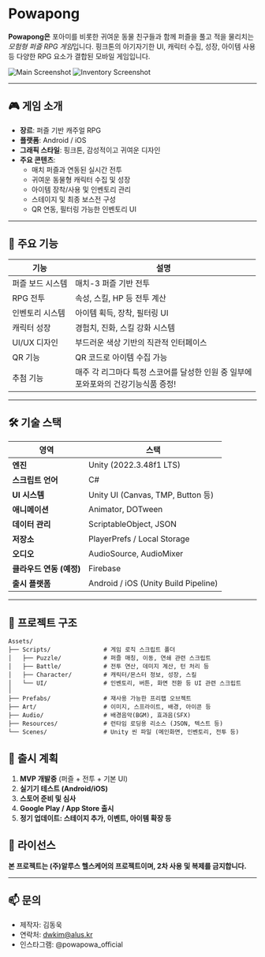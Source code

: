 # Powapong

**Powapong은** 포아미를 비롯한 귀여운 동물 친구들과 함께 퍼즐을 풀고 적을 물리치는 *모험형 퍼즐 RPG 게임*입니다.
핑크톤의 아기자기한 UI, 캐릭터 수집, 성장, 아이템 사용 등 다양한 RPG 요소가 결합된 모바일 게임입니다.

![Main Screenshot](./screenshots/main_screen.png)
![Inventory Screenshot](./screenshots/inventory_screen.png)

---

## 🎮 게임 소개

- **장르**: 퍼즐 기반 캐주얼 RPG
- **플랫폼**: Android / iOS
- **그래픽 스타일**: 핑크톤, 감성적이고 귀여운 디자인
- **주요 콘텐츠**:
  - 매치 퍼즐과 연동된 실시간 전투
  - 귀여운 동물형 캐릭터 수집 및 성장
  - 아이템 장착/사용 및 인벤토리 관리
  - 스테이지 및 최종 보스전 구성
  - QR 연동, 필터링 가능한 인벤토리 UI

---

## 🧩 주요 기능

| 기능             | 설명                                                                                    |
| ---------------- | --------------------------------------------------------------------------------------- |
| 퍼즐 보드 시스템 | 매치-3 퍼즐 기반 전투                                                                   |
| RPG 전투         | 속성, 스킬, HP 등 전투 계산                                                             |
| 인벤토리 시스템  | 아이템 획득, 장착, 필터링 UI                                                            |
| 캐릭터 성장      | 경험치, 진화, 스킬 강화 시스템                                                          |
| UI/UX 디자인     | 부드러운 색상 기반의 직관적 인터페이스                                                  |
| QR 기능          | QR 코드로 아이템 수집 가능                                                              |
| 추첨 기능        | 매주 각 리그마다 특정 스코어를 달성한 인원 중 일부에<br />포와포와의 건강기능식품 증정! |

---

## 🛠 기술 스택

| 영역                     | 스택                                 |
| ------------------------ | ------------------------------------ |
| **엔진**                 | Unity (2022.3.48f1 LTS)              |
| **스크립트 언어**        | C#                                   |
| **UI 시스템**            | Unity UI (Canvas, TMP, Button 등)    |
| **애니메이션**           | Animator, DOTween                    |
| **데이터 관리**          | ScriptableObject, JSON               |
| **저장소**               | PlayerPrefs / Local Storage          |
| **오디오**               | AudioSource, AudioMixer              |
| **클라우드 연동 (예정)** | Firebase                             |
| **출시 플랫폼**          | Android / iOS (Unity Build Pipeline) |

---

## 📁 프로젝트 구조

```plaintext
Assets/
├── Scripts/               # 게임 로직 스크립트 폴더
│   ├── Puzzle/            # 퍼즐 매칭, 이동, 연쇄 관련 스크립트
│   ├── Battle/            # 전투 연산, 데미지 계산, 턴 처리 등
│   ├── Character/         # 캐릭터/몬스터 정보, 성장, 스킬
│   └── UI/                # 인벤토리, 버튼, 화면 전환 등 UI 관련 스크립트
│
├── Prefabs/               # 재사용 가능한 프리팹 오브젝트
├── Art/                   # 이미지, 스프라이트, 배경, 아이콘 등
├── Audio/                 # 배경음악(BGM), 효과음(SFX)
├── Resources/             # 런타임 로딩용 리소스 (JSON, 텍스트 등)
└── Scenes/                # Unity 씬 파일 (메인화면, 인벤토리, 전투 등)
```

## 🚀 출시 계획

1. **MVP 개발중** (퍼즐 + 전투 + 기본 UI)
2. **실기기 테스트 (Android/iOS)**
3. **스토어 준비 및 심사**
4. **Google Play / App Store 출시**
5. **정기 업데이트: 스테이지 추가, 이벤트, 아이템 확장 등**

## 📝 라이선스

**본 프로젝트는 (주)알루스 헬스케어의 프로젝트이며, 2차 사용 및 복제를 금지합니다.**

---

## 📫 문의

- 제작자: 김동욱
- 연락처: dwkim@alus.kr
- 인스타그램: @powapowa_official
